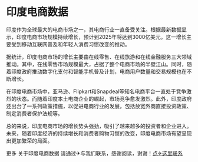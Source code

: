 # 印度电商数据

印度作为全球最大的电商市场之一，其电商行业一直备受关注。根据最新数据显示，印度电商市场规模持续增长，预计到2025年将达到3000亿美元。这一增长主要受到移动互联网普及和年轻人消费习惯改变的推动。

据统计，印度电商市场的增长主要由在线零售、在线旅游和在线金融服务三大领域推动。其中，在线零售市场规模最大，占据了整个电商市场的半壁江山。同时，随着印度政府推动数字化支付和智能手机普及计划，电商用户数量和交易规模也在不断增长。

在印度电商市场中，亚马逊、Flipkart和Snapdeal等知名电商平台一直处于竞争激烈的状态。而随着印度本土电商企业的崛起，市场竞争愈发激烈。此外，印度政府还出台了一系列政策措施，以促进电商行业的发展，包括放宽外商直接投资政策、制定消费者保护法规等。

总的来说，印度电商市场的增长势头强劲，吸引了越来越多的投资者和企业进入。未来，随着印度经济的持续增长和消费者购物习惯的改变，印度电商市场有望呈现出更加繁荣的局面。

更多 关于印度电商数据 请通过✈与我们联系，感谢阅读，谢谢！[点✈这里联系](https://b.k02.cc)